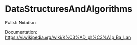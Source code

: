 # DataStructuresAndAlgorithms

Polish Notation

Documentation: https://vi.wikipedia.org/wiki/K%C3%AD_ph%C3%A1p_Ba_Lan
